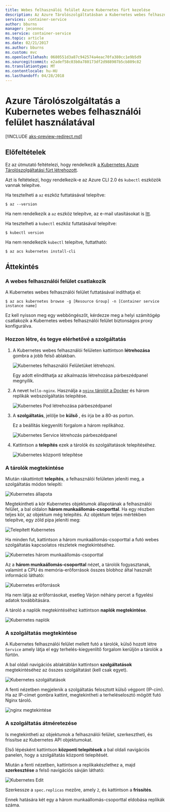 ```yaml
---
title: Webes felhasználói felület Azure Kubernetes fürt kezelése
description: Az Azure Tárolószolgáltatásban a Kubernetes webes felhasználói felület használatával
services: container-service
author: bburns
manager: jeconnoc
ms.service: container-service
ms.topic: article
ms.date: 02/21/2017
ms.author: bburns
ms.custom: mvc
ms.openlocfilehash: 0680551d3a87c942574a4eac70fa380cc1e9b5d9
ms.sourcegitcommit: e2adef58c03b0a780173df2d988907b5cb809c82
ms.translationtype: MT
ms.contentlocale: hu-HU
ms.lasthandoff: 04/28/2018
---
```

# <a name="using-the-kubernetes-web-ui-with-azure-container-service"></a>Azure Tárolószolgáltatás a Kubernetes webes felhasználói felület használatával

[!INCLUDE [aks-preview-redirect.md](../../../includes/aks-preview-redirect.md)]

## <a name="prerequisites"></a>Előfeltételek
Ez az útmutató feltételezi, hogy rendelkezik [a Kubernetes Azure Tárolószolgáltatási fürt létrehozott](container-service-kubernetes-walkthrough.md).


Azt is feltételezi, hogy rendelkezik-e az Azure CLI 2.0 és `kubectl` eszközök vannak telepítve.

Ha tesztelheti a `az` eszköz futtatásával telepítve:

```console
$ az --version
```

Ha nem rendelkezik a `az` eszköz telepítve, az e-mail utasításokat is [Itt](https://github.com/azure/azure-cli#installation).

Ha tesztelheti a `kubectl` eszköz futtatásával telepítve:

```console
$ kubectl version
```

Ha nem rendelkezik `kubectl` telepítve, futtatható:

```console
$ az acs kubernetes install-cli
```

## <a name="overview"></a>Áttekintés

### <a name="connect-to-the-web-ui"></a>A webes felhasználói felület csatlakozik
A Kubernetes webes felhasználói felület futtatásával indíthatja el:

```console
$ az acs kubernetes browse -g [Resource Group] -n [Container service instance name]
```

Ez kell nyisson meg egy webböngészőt, kérdezze meg a helyi számítógép csatlakozik a Kubernetes webes felhasználói felület biztonságos proxy konfigurálva.

### <a name="create-and-expose-a-service"></a>Hozzon létre, és tegye elérhetővé a szolgáltatás
1. A Kubernetes webes felhasználói felületen kattintson **létrehozása** gombra a jobb felső ablakban.

    ![Kubernetes felhasználói Felületüket létrehozni.](./media/container-service-kubernetes-ui/create.png)

    Egy adott elindíthatja az alkalmazás létrehozása párbeszédpanel megnyílik.

2. A nevet `hello-nginx`. Használja a [ `nginx` tárolót a Docker](https://hub.docker.com/_/nginx/) és három replikák webszolgáltatás telepítése.

    ![Kubernetes Pod létrehozása párbeszédpanel](./media/container-service-kubernetes-ui/nginx.png)

3. A **szolgáltatás**, jelölje be **külső** , és írja be a 80-as porton.

    Ez a beállítás kiegyenlíti forgalom a három replikához.

    ![Kubernetes Service létrehozás párbeszédpanel](./media/container-service-kubernetes-ui/service.png)

4. Kattintson a **telepítés** ezek a tárolók és szolgáltatások telepítéséhez.

    ![Kubernetes központi telepítése](./media/container-service-kubernetes-ui/deploy.png)

### <a name="view-your-containers"></a>A tárolók megtekintése
Miután rákattintott **telepítés**, a felhasználói felületen jeleníti meg, a szolgáltatás módon telepíti:

![Kubernetes állapota](./media/container-service-kubernetes-ui/status.png)

Megtekintheti a kör Kubernetes objektumok állapotának a felhasználói felület, a bal oldalon **három munkaállomás-csoporttal**. Ha egy részben teljes kör, az objektum még telepítés. Az objektum teljes mértékben telepítve, egy zöld pipa jeleníti meg:

![Telepített Kubernetes](./media/container-service-kubernetes-ui/deployed.png)

Ha minden fut, kattintson a három munkaállomás-csoporttal a futó webes szolgáltatás kapcsolatos részletek megtekintéséhez.

![Kubernetes három munkaállomás-csoporttal](./media/container-service-kubernetes-ui/pods.png)

Az a **három munkaállomás-csoporttal** nézet, a tárolók fogyasztanak, valamint a CPU és memória-erőforrások összes blobhoz által használt információ látható:

![Kubernetes erőforrások](./media/container-service-kubernetes-ui/resources.png)

Ha nem látja az erőforrásokat, esetleg Várjon néhány percet a figyelési adatok továbbítására.

A tároló a naplók megtekintéséhez kattintson **naplók megtekintése**.

![Kubernetes naplók](./media/container-service-kubernetes-ui/logs.png)

### <a name="viewing-your-service"></a>A szolgáltatás megtekintése
A Kubernetes felhasználói felület mellett futó a tárolók, külső hozott létre `Service` amely látja el egy terhelés-kiegyenlítő forgalom kerüljön a tárolók a fürtön.

A bal oldali navigációs ablaktáblán kattintson **szolgáltatások** megtekintéséhez az összes szolgáltatást (kell csak egyet).

![Kubernetes szolgáltatások](./media/container-service-kubernetes-ui/service-deployed.png)

A fenti nézetben megjelenik a szolgáltatás felosztott külső végpont (IP-cím).
Ha az IP-címet gombra kattint, megtekintheti a terheléselosztó mögött futó Nginx tároló.

![nginx megtekintése](./media/container-service-kubernetes-ui/nginx-page.png)

### <a name="resizing-your-service"></a>A szolgáltatás átméretezése
Is megtekintheti az objektumok a felhasználói felület, szerkesztheti, és frissítse az Kubernetes API objektumokat.

Első lépésként kattintson **központi telepítések** a bal oldali navigációs panelen, hogy a szolgáltatás központi telepítését.

Miután a fenti nézetben, kattintson a replikakészlethez a, majd **szerkesztése** a felső navigációs sávján látható:

![Kubernetes Edit](./media/container-service-kubernetes-ui/edit.png)

Szerkessze a `spec.replicas` mezőre, amely `2`, és kattintson a **frissítés**.

Ennek hatására két egy a három munkaállomás-csoporttal eldobása replikák száma.

 

